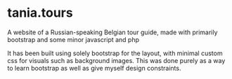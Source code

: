 # tania.tours
A website of a Russian-speaking Belgian tour guide, made with primarily bootstrap and some minor javascript and php

It has been built using solely bootstrap for the layout, with minimal custom css for visuals such as background images.
This was done purely as a way to learn bootstrap as well as give myself design constraints. 


